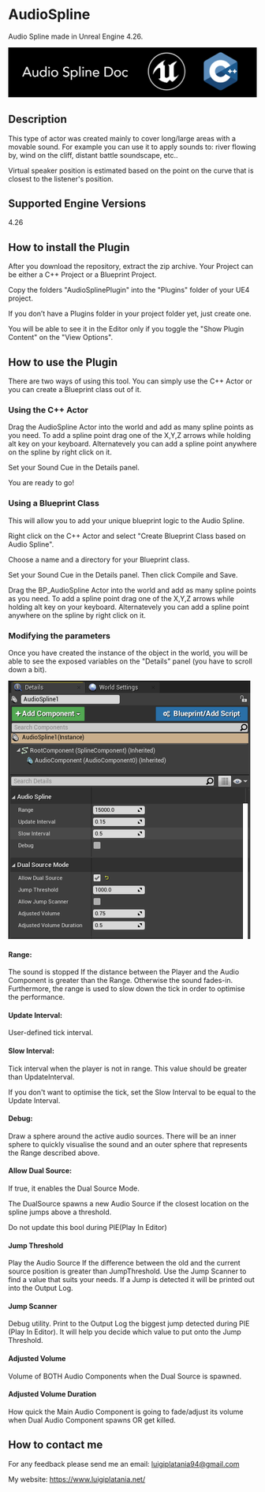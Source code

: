 # AudioSpline
Audio Spline made in Unreal Engine 4.26. 

![](Documentation/Images/Image01.PNG)

## Description
This type of actor was created mainly to cover long/large areas with a movable sound. For example you can use it to apply sounds to: river flowing by, wind on the cliff, distant battle soundscape, etc..

Virtual speaker position is estimated based on the point on the curve that is closest to the listener's position.

## Supported Engine Versions
4.26 

## How to install the Plugin 
After you download the repository, extract the zip archive. Your Project can be either a C++ Project or a Blueprint Project. 

Copy the folders "AudioSplinePlugin" into the "Plugins" folder of your UE4 project. 

If you don’t have a Plugins folder in your project folder yet, just create one.

You will be able to see it in the Editor only if you toggle the "Show Plugin Content" on the "View Options".

## How to use the Plugin
There are two ways of using this tool. You can simply use the C++ Actor or you can create a Blueprint class out of it.

### Using the C++ Actor
Drag the AudioSpline Actor into the world and add as many spline points as you need.
To add a spline point drag one of the X,Y,Z arrows while holding alt key on your keyboard. Alternatevely you can add a spline point anywhere on the spline by right click on it. 

Set your Sound Cue in the Details panel.   

You are ready to go!

### Using a Blueprint Class
This will allow you to add your unique blueprint logic to the Audio Spline.

Right click on the C++ Actor and select "Create Blueprint Class based on Audio Spline". 

Choose a name and a directory for your Blueprint class.

Set your Sound Cue in the Details panel. Then click Compile and Save.

Drag the BP_AudioSpline Actor into the world and add as many spline points as you need. To add a spline point drag one of the X,Y,Z arrows while holding alt key on your keyboard. Alternatevely you can add a spline point anywhere on the spline by right click on it.

### Modifying the parameters
Once you have created the instance of the object in the world, you will be able to see the exposed variables on the "Details" panel (you have to scroll down a bit).

![](Documentation/Images/DetailPanel.png)

#### Range: 

The sound is stopped If the distance between the Player and the Audio Component is greater than the Range. Otherwise the sound fades-in.
Furthermore, the range is used to slow down the tick in order to optimise the performance.

#### Update Interval:

User-defined tick interval.

#### Slow Interval:

Tick interval when the player is not in range. This value should be greater than UpdateInterval.

If you don't want to optimise the tick, set the Slow Interval to be equal to the Update Interval.

#### Debug:

Draw a sphere around the active audio sources. There will be an inner sphere to quickly visualise the sound and an outer sphere that represents the Range described above.

#### Allow Dual Source:

If true, it enables the Dual Source Mode. 

The DualSource spawns a new Audio Source if the closest location on the spline jumps above a threshold.

Do not update this bool during PIE(Play In Editor)

#### Jump Threshold

Play the Audio Source If the difference between the old and the current source position is greater than JumpThreshold. Use the Jump Scanner to find a value that suits your needs. If a Jump is detected it will be printed out into the Output Log.

#### Jump Scanner

Debug utility. Print to the Output Log the biggest jump detected during PIE (Play In Editor). It will help you decide which value to put onto the Jump Threshold. 

#### Adjusted Volume

Volume of BOTH Audio Components when the Dual Source is spawned. 

#### Adjusted Volume Duration

How quick the Main Audio Component is going to fade/adjust its volume when Dual Audio Component spawns OR get killed.


## How to contact me
For any feedback please send me an email: 
luigiplatania94@gmail.com

My website: https://www.luigiplatania.net/
